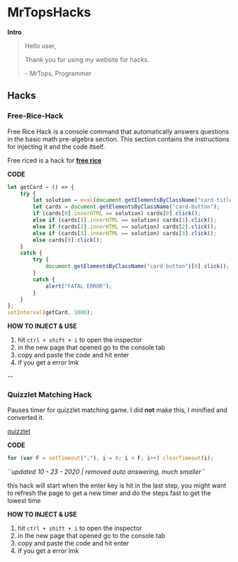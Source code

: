 # MrTopsHacks

**Intro**

> Hello user,
> 
> Thank you for using my website for hacks.
> 
> \- MrTops, Programmer

## Hacks

### Free-Rice-Hack
Free Rice Hack is a console command that automatically answers questions in the basic math pre-algebra section.
This section contains the instructions for injecting it and the code itself.

Free riced is a hack for **[free rice](https://freerice.com/categories/basic-math-pre-algebra)**

**CODE**
```js
let getCard = () => {
    try {
        let solution = eval(document.getElementsByClassName("card-title")[0].innerHTML.replace("x", "*").split("=")[0]);
        let cards = document.getElementsByClassName("card-button");
        if (cards[0].innerHTML == solution) cards[0].click();
        else if (cards[1].innerHTML == solution) cards[1].click();
        else if (cards[2].innerHTML == solution) cards[2].click();
        else if (cards[3].innerHTML == solution) cards[3].click();
        else cards[0].click();
    }
    catch {
        try {
            document.getElementsByClassName("card-button")[0].click();
        }
        catch {
            alert("FATAL ERROR");
        }
    }
};
setInterval(getCard, 1000);
```

**HOW TO INJECT & USE**
1. hit ```ctrl + shift + i``` to open the inspector
2. in the new page that opened go to the console tab
3. copy and paste the code and hit enter
4. if you get a error lmk

--

### Quizzlet Matching Hack
Pauses timer for quizzlet matching game.
I did **not** make this, I minified and converted it.

[quizzlet](https://quizlet.com/)

**CODE**
```js
for (var F = setTimeout(";"), i = 0; i < F; i++) clearTimeout(i);
```
*\`\`updated 10 - 23 - 2020 | removed auto answering, much smaller\`\`*

this hack will start when the enter key is hit in the last step, you might want to refresh the page to get a new timer and do the steps fast to get the lowest time

**HOW TO INJECT & USE**
1. hit ```ctrl + shift + i``` to open the inspector
2. in the new page that opened go to the console tab
3. copy and paste the code and hit enter
4. if you get a error lmk
